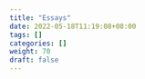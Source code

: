 ```yaml
---
title: "Essays"
date: 2022-05-18T11:19:08+08:00
tags: []
categories: []
weight: 70
draft: false
---
```


<!--more-->
